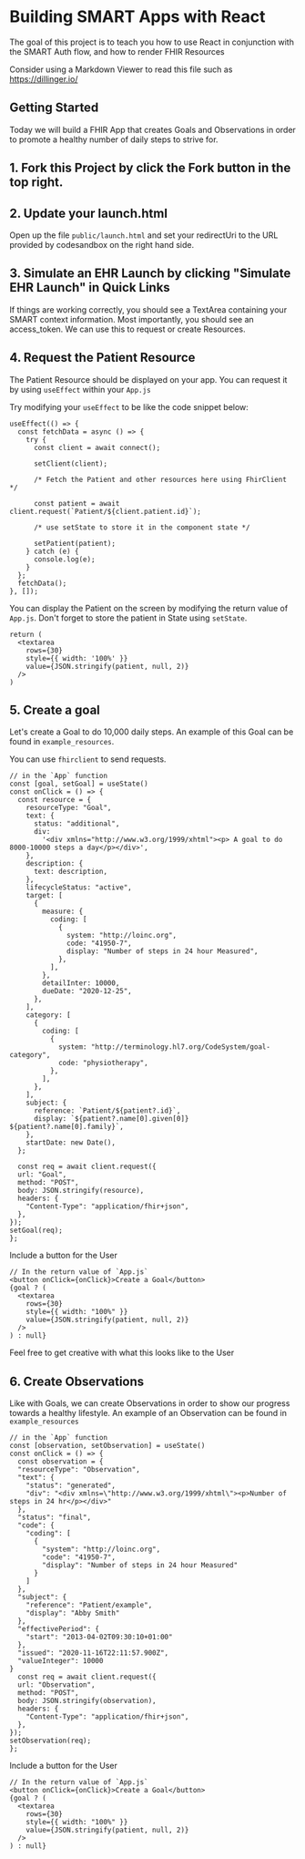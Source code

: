 # Building SMART Apps with React

The goal of this project is to teach you how to use React in conjunction with the SMART Auth flow, and how to render FHIR Resources

Consider using a Markdown Viewer to read this file such as https://dillinger.io/

## Getting Started

Today we will build a FHIR App that creates Goals and Observations in order to promote a healthy number of daily steps to strive for.

## 1. Fork this Project by click the Fork button in the top right.

## 2. Update your launch.html

Open up the file `public/launch.html` and set your redirectUri to the URL provided by codesandbox on the right hand side.

## 3. Simulate an EHR Launch by clicking "Simulate EHR Launch" in Quick Links

If things are working correctly, you should see a TextArea containing your SMART context information. Most importantly, you should see an access_token. We can use this to request or create Resources.

## 4. Request the Patient Resource

The Patient Resource should be displayed on your app. You can request it by using `useEffect` within your `App.js`

Try modifying your `useEffect` to be like the code snippet below:

```
useEffect(() => {
  const fetchData = async () => {
    try {
      const client = await connect();

      setClient(client);

      /* Fetch the Patient and other resources here using FhirClient */

      const patient = await client.request(`Patient/${client.patient.id}`);

      /* use setState to store it in the component state */

      setPatient(patient);
    } catch (e) {
      console.log(e);
    }
  };
  fetchData();
}, []);
```

You can display the Patient on the screen by modifying the return value of `App.js`. Don't forget to store the patient in State using `setState`.

```
return (
  <textarea
    rows={30}
    style={{ width: '100%' }}
    value={JSON.stringify(patient, null, 2)}
  />
)
```

## 5. Create a goal

Let's create a Goal to do 10,000 daily steps. An example of this Goal can be found in `example_resources`.

You can use `fhirclient` to send requests.

```
// in the `App` function
const [goal, setGoal] = useState()
const onClick = () => {
  const resource = {
    resourceType: "Goal",
    text: {
      status: "additional",
      div:
        '<div xmlns="http://www.w3.org/1999/xhtml"><p> A goal to do 8000-10000 steps a day</p></div>',
    },
    description: {
      text: description,
    },
    lifecycleStatus: "active",
    target: [
      {
        measure: {
          coding: [
            {
              system: "http://loinc.org",
              code: "41950-7",
              display: "Number of steps in 24 hour Measured",
            },
          ],
        },
        detailInter: 10000,
        dueDate: "2020-12-25",
      },
    ],
    category: [
      {
        coding: [
          {
            system: "http://terminology.hl7.org/CodeSystem/goal-category",
            code: "physiotherapy",
          },
        ],
      },
    ],
    subject: {
      reference: `Patient/${patient?.id}`,
      display: `${patient?.name[0].given[0]} ${patient?.name[0].family}`,
    },
    startDate: new Date(),
  };

  const req = await client.request({
  url: "Goal",
  method: "POST",
  body: JSON.stringify(resource),
  headers: {
    "Content-Type": "application/fhir+json",
  },
});
setGoal(req);
};
```

Include a button for the User

```
// In the return value of `App.js`
<button onClick={onClick}>Create a Goal</button>
{goal ? (
  <textarea
    rows={30}
    style={{ width: "100%" }}
    value={JSON.stringify(patient, null, 2)}
  />
) : null}
```

Feel free to get creative with what this looks like to the User

## 6. Create Observations

Like with Goals, we can create Observations in order to show our progress towards a healthy lifestyle. An example of an Observation can be found in `example_resources`

```
// in the `App` function
const [observation, setObservation] = useState()
const onClick = () => {
  const observation = {
  "resourceType": "Observation",
  "text": {
    "status": "generated",
    "div": "<div xmlns=\"http://www.w3.org/1999/xhtml\"><p>Number of steps in 24 hr</p></div>"
  },
  "status": "final",
  "code": {
    "coding": [
      {
        "system": "http://loinc.org",
        "code": "41950-7",
        "display": "Number of steps in 24 hour Measured"
      }
    ]
  },
  "subject": {
    "reference": "Patient/example",
    "display": "Abby Smith"
  },
  "effectivePeriod": {
    "start": "2013-04-02T09:30:10+01:00"
  },
  "issued": "2020-11-16T22:11:57.900Z",
  "valueInteger": 10000
}
  const req = await client.request({
  url: "Observation",
  method: "POST",
  body: JSON.stringify(observation),
  headers: {
    "Content-Type": "application/fhir+json",
  },
});
setObservation(req);
};
```

Include a button for the User

```
// In the return value of `App.js`
<button onClick={onClick}>Create a Goal</button>
{goal ? (
  <textarea
    rows={30}
    style={{ width: "100%" }}
    value={JSON.stringify(patient, null, 2)}
  />
) : null}
```
